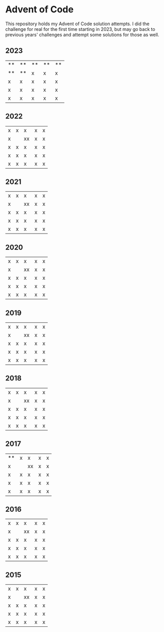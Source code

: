 # Advent of Code

This repository holds my Advent of Code solution attempts. I did the challenge
for real for the first time starting in 2023, but may go back to previous years'
challenges and attempt some solutions for those as well.

## 2023

| | | | | |
|-|-|-|-|-|
|**|**|**|**|**|
|**|**|x|x|x|
|x|x|x|x|x|
|x|x|x|x|x|
|x|x|x|x|x|

## 2022

| | | | | |
|-|-|-|-|-|
|x|x|x|x|x|
|x||xx|x|x|
|x|x|x|x|x|
|x|x|x|x|x|
|x|x|x|x|x|

## 2021

| | | | | |
|-|-|-|-|-|
|x|x|x|x|x|
|x||xx|x|x|
|x|x|x|x|x|
|x|x|x|x|x|
|x|x|x|x|x|

## 2020

| | | | | |
|-|-|-|-|-|
|x|x|x|x|x|
|x||xx|x|x|
|x|x|x|x|x|
|x|x|x|x|x|
|x|x|x|x|x|

## 2019

| | | | | |
|-|-|-|-|-|
|x|x|x|x|x|
|x||xx|x|x|
|x|x|x|x|x|
|x|x|x|x|x|
|x|x|x|x|x|

## 2018

| | | | | |
|-|-|-|-|-|
|x|x|x|x|x|
|x||xx|x|x|
|x|x|x|x|x|
|x|x|x|x|x|
|x|x|x|x|x|

## 2017

| | | | | |
|-|-|-|-|-|
|**|x|x|x|x|
|x||xx|x|x|
|x|x|x|x|x|
|x|x|x|x|x|
|x|x|x|x|x|

## 2016

| | | | | |
|-|-|-|-|-|
|x|x|x|x|x|
|x||xx|x|x|
|x|x|x|x|x|
|x|x|x|x|x|
|x|x|x|x|x|

## 2015

| | | | | |
|-|-|-|-|-|
|x|x|x|x|x|
|x||xx|x|x|
|x|x|x|x|x|
|x|x|x|x|x|
|x|x|x|x|x|